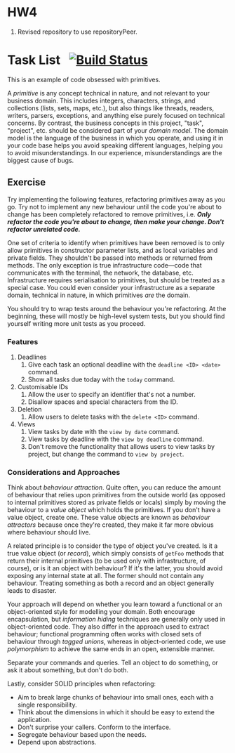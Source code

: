 # HW4
1. Revised repository to use repositoryPeer.


# Task List &nbsp; [![Build Status](https://travis-ci.org/codurance/task-list.png)](https://travis-ci.org/codurance/task-list)

This is an example of code obsessed with primitives.

A *primitive* is any concept technical in nature, and not relevant to your business domain. This includes integers, characters, strings, and collections (lists, sets, maps, etc.), but also things like threads, readers, writers, parsers, exceptions, and anything else purely focused on technical concerns. By contrast, the business concepts in this project, "task", "project", etc. should be considered part of your *domain model*. The domain model is the language of the business in which you operate, and using it in your code base helps you avoid speaking different languages, helping you to avoid misunderstandings. In our experience, misunderstandings are the biggest cause of bugs.

## Exercise

Try implementing the following features, refactoring primitives away as you go. Try not to implement any new behaviour until the code you're about to change has been completely refactored to remove primitives, i.e. **_Only refactor the code you're about to change, then make your change. Don't refactor unrelated code._**

One set of criteria to identify when primitives have been removed is to only allow primitives in constructor parameter lists, and as local variables and private fields. They shouldn't be passed into methods or returned from methods. The only exception is true infrastructure code—code that communicates with the terminal, the network, the database, etc. Infrastructure requires serialisation to primitives, but should be treated as a special case. You could even consider your infrastructure as a separate domain, technical in nature, in which primitives *are* the domain.

You should try to wrap tests around the behaviour you're refactoring. At the beginning, these will mostly be high-level system tests, but you should find yourself writing more unit tests as you proceed.

### Features

  1. Deadlines
      1. Give each task an optional deadline with the `deadline <ID> <date>` command.
      2. Show all tasks due today with the `today` command.
  2. Customisable IDs
      1. Allow the user to specify an identifier that's not a number.
      2. Disallow spaces and special characters from the ID.
  3. Deletion
      1. Allow users to delete tasks with the `delete <ID>` command.
  4. Views
      1. View tasks by date with the `view by date` command.
      2. View tasks by deadline with the `view by deadline` command.
      3. Don't remove the functionality that allows users to view tasks by project, but change the command to `view by project`.

### Considerations and Approaches

Think about *behaviour attraction*. Quite often, you can reduce the amount of behaviour that relies upon primitives from the outside world (as opposed to internal primitives stored as private fields or locals) simply by moving the behaviour to a *value object* which holds the primitives. If you don't have a value object, create one. These value objects are known as *behaviour attractors* because once they're created, they make it far more obvious where behaviour should live.

A related principle is to consider the type of object you've created. Is it a true value object (or *record*), which simply consists of `getFoo` methods that return their internal primitives (to be used only with infrastructure, of course), or is it an object with behaviour? If it's the latter, you should avoid exposing any internal state at all. The former should not contain any behaviour. Treating something as both a record and an object generally leads to disaster.

Your approach will depend on whether you learn toward a functional or an object-oriented style for modelling your domain. Both encourage encapsulation, but *information hiding* techniques are generally only used in object-oriented code. They also differ in the approach used to extract behaviour; functional programming often works with closed sets of behaviour through *tagged unions*, whereas in object-oriented code, we use *polymorphism* to achieve the same ends in an open, extensible manner.

Separate your commands and queries. Tell an object to do something, or ask it about something, but don't do both.

Lastly, consider SOLID principles when refactoring:

  * Aim to break large chunks of behaviour into small ones, each with a single responsibility.
  * Think about the dimensions in which it should be easy to extend the application.
  * Don't surprise your callers. Conform to the interface.
  * Segregate behaviour based upon the needs.
  * Depend upon abstractions.
